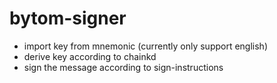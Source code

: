 # bytom-signer

+ import key from mnemonic (currently only support english)
+ derive key according to chainkd
+ sign the message according to sign-instructions
